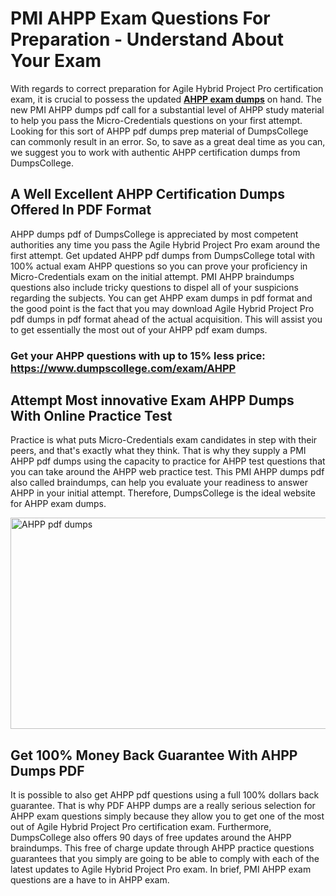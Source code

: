 <h1><strong>PMI AHPP Exam Questions For Preparation - Understand About Your Exam</strong></h1>
<p>With regards to correct preparation for Agile Hybrid Project Pro certification exam, it is crucial to possess the updated <strong><a href="https://www.dumpscollege.com/exam/AHPP">AHPP exam dumps</a></strong> on hand. The new PMI AHPP dumps pdf call for a substantial level of AHPP study material to help you pass the Micro-Credentials questions on your first attempt. Looking for this sort of AHPP pdf dumps prep material of DumpsCollege can commonly result in an error. So, to save as a great deal time as you can, we suggest you to work with authentic AHPP certification dumps from DumpsCollege.</p>
<h2><strong>A Well Excellent AHPP Certification Dumps Offered In PDF Format</strong></h2>
<p>AHPP dumps pdf of DumpsCollege is appreciated by most competent authorities any time you pass the Agile Hybrid Project Pro exam around the first attempt. Get updated AHPP pdf dumps from DumpsCollege total with 100% actual exam AHPP questions so you can prove your proficiency in Micro-Credentials exam on the initial attempt. PMI AHPP braindumps questions also include tricky questions to dispel all of your suspicions regarding the subjects. You can get AHPP exam dumps in pdf format and the good point is the fact that you may download Agile Hybrid Project Pro pdf dumps in pdf format ahead of the actual acquisition. This will assist you to get essentially the most out of your AHPP pdf exam dumps.</p>

<h3><strong>Get your AHPP questions with up to 15% less price: <a href="https://www.dumpscollege.com/exam/AHPP">https://www.dumpscollege.com/exam/AHPP</a></strong></h3>

<h2><strong>Attempt Most innovative Exam AHPP Du</strong><strong>mps With Online Practice Test</strong></h2>
<p>Practice is what puts Micro-Credentials exam candidates in step with their peers, and that's exactly what they think. That is why they supply a PMI AHPP pdf dumps using the capacity to practice for AHPP test questions that you can take around the AHPP web practice test. This PMI AHPP dumps pdf also called braindumps, can help you evaluate your readiness to answer AHPP in your initial attempt. Therefore, DumpsCollege is the ideal website for AHPP exam dumps.</p>

<p><a href="https://www.dumpscollege.com/exam/AHPP"><img src="https://i.ibb.co/Z6g3Ctr/Dumps-College.png" alt="AHPP pdf dumps" width="600" height="338" /></a></p>
<h2><strong>Get 100% Money Back Guarantee With AHPP Dumps PDF</strong></h2>
<p>It is possible to also get AHPP pdf questions using a full 100% dollars back guarantee. That is why PDF AHPP dumps are a really serious selection for AHPP exam questions simply because they allow you to get one of the most out of Agile Hybrid Project Pro certification exam. Furthermore, DumpsCollege also offers 90 days of free updates around the AHPP braindumps. This free of charge update through AHPP practice questions guarantees that you simply are going to be able to comply with each of the latest updates to Agile Hybrid Project Pro exam. In brief, PMI AHPP exam questions are a have to in AHPP exam.</p>
